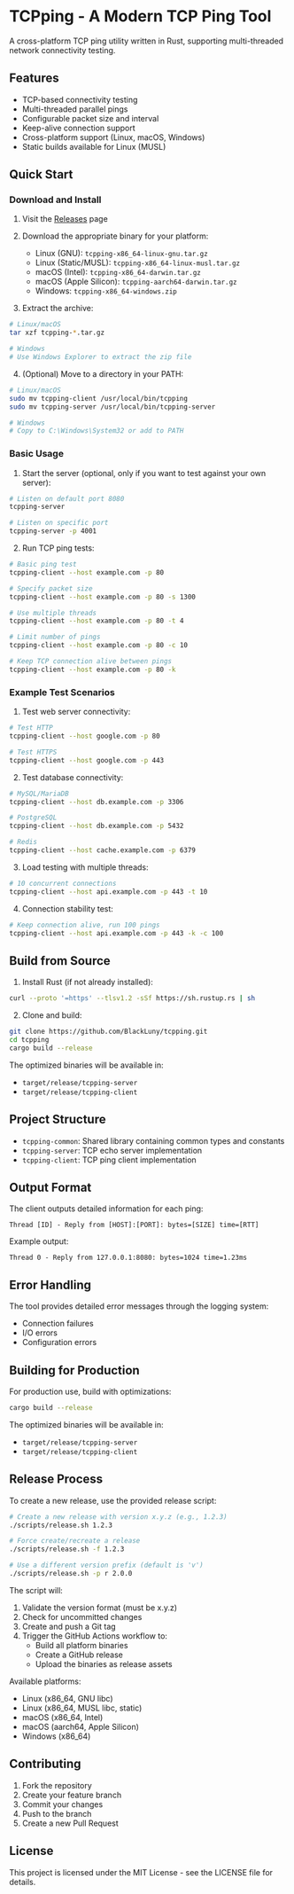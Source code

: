 # TCPping - A Modern TCP Ping Tool

A cross-platform TCP ping utility written in Rust, supporting multi-threaded network connectivity testing.

## Features

- TCP-based connectivity testing
- Multi-threaded parallel pings
- Configurable packet size and interval
- Keep-alive connection support
- Cross-platform support (Linux, macOS, Windows)
- Static builds available for Linux (MUSL)

## Quick Start

### Download and Install

1. Visit the [Releases](https://github.com/BlackLuny/tcpping/releases) page
2. Download the appropriate binary for your platform:
   - Linux (GNU): `tcpping-x86_64-linux-gnu.tar.gz`
   - Linux (Static/MUSL): `tcpping-x86_64-linux-musl.tar.gz`
   - macOS (Intel): `tcpping-x86_64-darwin.tar.gz`
   - macOS (Apple Silicon): `tcpping-aarch64-darwin.tar.gz`
   - Windows: `tcpping-x86_64-windows.zip`

3. Extract the archive:
```bash
# Linux/macOS
tar xzf tcpping-*.tar.gz

# Windows
# Use Windows Explorer to extract the zip file
```

4. (Optional) Move to a directory in your PATH:
```bash
# Linux/macOS
sudo mv tcpping-client /usr/local/bin/tcpping
sudo mv tcpping-server /usr/local/bin/tcpping-server

# Windows
# Copy to C:\Windows\System32 or add to PATH
```

### Basic Usage

1. Start the server (optional, only if you want to test against your own server):
```bash
# Listen on default port 8080
tcpping-server

# Listen on specific port
tcpping-server -p 4001
```

2. Run TCP ping tests:
```bash
# Basic ping test
tcpping-client --host example.com -p 80

# Specify packet size
tcpping-client --host example.com -p 80 -s 1300

# Use multiple threads
tcpping-client --host example.com -p 80 -t 4

# Limit number of pings
tcpping-client --host example.com -p 80 -c 10

# Keep TCP connection alive between pings
tcpping-client --host example.com -p 80 -k
```

### Example Test Scenarios

1. Test web server connectivity:
```bash
# Test HTTP
tcpping-client --host google.com -p 80

# Test HTTPS
tcpping-client --host google.com -p 443
```

2. Test database connectivity:
```bash
# MySQL/MariaDB
tcpping-client --host db.example.com -p 3306

# PostgreSQL
tcpping-client --host db.example.com -p 5432

# Redis
tcpping-client --host cache.example.com -p 6379
```

3. Load testing with multiple threads:
```bash
# 10 concurrent connections
tcpping-client --host api.example.com -p 443 -t 10
```

4. Connection stability test:
```bash
# Keep connection alive, run 100 pings
tcpping-client --host api.example.com -p 443 -k -c 100
```

## Build from Source

1. Install Rust (if not already installed):
```bash
curl --proto '=https' --tlsv1.2 -sSf https://sh.rustup.rs | sh
```

2. Clone and build:
```bash
git clone https://github.com/BlackLuny/tcpping.git
cd tcpping
cargo build --release
```

The optimized binaries will be available in:
- `target/release/tcpping-server`
- `target/release/tcpping-client`

## Project Structure

- `tcpping-common`: Shared library containing common types and constants
- `tcpping-server`: TCP echo server implementation
- `tcpping-client`: TCP ping client implementation

## Output Format

The client outputs detailed information for each ping:
```
Thread [ID] - Reply from [HOST]:[PORT]: bytes=[SIZE] time=[RTT]
```

Example output:
```
Thread 0 - Reply from 127.0.0.1:8080: bytes=1024 time=1.23ms
```

## Error Handling

The tool provides detailed error messages through the logging system:
- Connection failures
- I/O errors
- Configuration errors

## Building for Production

For production use, build with optimizations:

```bash
cargo build --release
```

The optimized binaries will be available in:
- `target/release/tcpping-server`
- `target/release/tcpping-client`

## Release Process

To create a new release, use the provided release script:

```bash
# Create a new release with version x.y.z (e.g., 1.2.3)
./scripts/release.sh 1.2.3

# Force create/recreate a release
./scripts/release.sh -f 1.2.3

# Use a different version prefix (default is 'v')
./scripts/release.sh -p r 2.0.0
```

The script will:
1. Validate the version format (must be x.y.z)
2. Check for uncommitted changes
3. Create and push a Git tag
4. Trigger the GitHub Actions workflow to:
   - Build all platform binaries
   - Create a GitHub release
   - Upload the binaries as release assets

Available platforms:
- Linux (x86_64, GNU libc)
- Linux (x86_64, MUSL libc, static)
- macOS (x86_64, Intel)
- macOS (aarch64, Apple Silicon)
- Windows (x86_64)

## Contributing

1. Fork the repository
2. Create your feature branch
3. Commit your changes
4. Push to the branch
5. Create a new Pull Request

## License

This project is licensed under the MIT License - see the LICENSE file for details.
